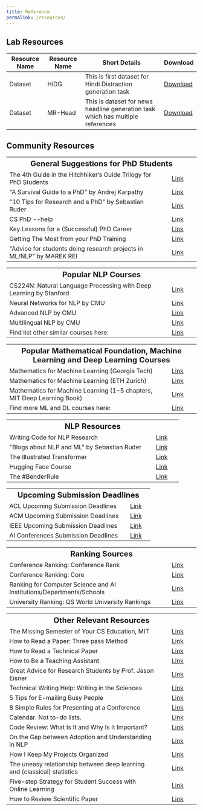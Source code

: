 ```yaml
---
title: Reference
permalink: /resources/
---
```


## Lab Resources

<table>
  <thead>
    <tr>
      <th>Resource Name</th>
      <th>Resource Name</th>
      <th>Short Details</th>
      <th>Download</th>
    </tr>
  </thead>
  <tbody>
    <tr>
      <td>Dataset</td>
      <td>HiDG</td>
      <td>This is first dataset for Hindi Distraction generation task</td>
      <td><a href="https://iith-my.sharepoint.com/personal/cs18resch11003_iith_ac_in/_layouts/15/onedrive.aspx?id=%2Fpersonal%2Fcs18resch11003%5Fiith%5Fac%5Fin%2FDocuments%2FZmBART%2FZmBART%5Frelease%2FHi%5FDG%5Fdataset&ga=1">Download</a></td>
    </tr>
    <tr>
      <td>Dataset</td>
      <td>MR-Head</td>
      <td>This is dataset for news headline generation task which has multiple references</td>
      <td><a href="https://drive.google.com/drive/u/0/folders/1HcKvtgCvFItnUJBtcJJy7zJSwhiKfRJF">Download</a></td>
    </tr>
  </tbody>
</table>



## Community Resources


<table>
   <tr>
    <th colspan="2"  style="text-align: center; font-size: 20px;">General Suggestions for PhD Students</th>
  </tr>
  <tr>
    <td style="width: 80%;">The 4th Guide in the Hitchhiker’s Guide Trilogy for PhD Students</td>
    <td style="width: 20%; text-align: center"><a href="http://www.cs.unc.edu/~azuma/hitch4.html" target="_blank">Link</a></td>
  </tr>
  <tr>
    <td>"A Survival Guide to a PhD" by Andrej Karpathy</td>
    <td style="width: 20%; text-align: center"><a href="http://karpathy.github.io/2016/09/07/phd/" target="_blank">Link</a></td>
  </tr>
  <tr>
    <td>"10 Tips for Research and a PhD" by Sebastian Ruder</td>
    <td style="width: 20%; text-align: center"><a href="https://www.ruder.io/10-tips-for-research-and-a-phd/" target="_blank">Link</a></td>
  </tr>
  <tr>
    <td>CS PhD --help</td>
    <td style="width: 20%; text-align: center"><a href="https://phdadvice.carrd.co/" target="_blank">Link</a></td>
  </tr>
  <tr>
    <td>Key Lessons for a (Successful) PhD Career</td>
    <td style="width: 20%; text-align: center"><a href="https://www.cs.jhu.edu/~cxliu/2020/key-lessons-for-a-successful-phd-career.html" target="_blank">Link</a></td>
  </tr>
  <tr>
    <td>Getting The Most from your PhD Training</td>
    <td style="width: 20%; text-align: center"><a href="https://jalote.wordpress.com/2021/07/20/getting-the-most-from-your-phd-training/" target="_blank">Link</a></td>
  </tr>
  <tr>
    <td>"Advice for students doing research projects in ML/NLP" by MAREK REI</td>
    <td style="width: 20%; text-align: center"><a href="https://www.marekrei.com/blog/ml-nlp-research-project-advice/" target="_blank">Link</a></td>
  </tr>
</table>

<!-- <ol>
  <li><a href="http://www.cs.unc.edu/~azuma/hitch4.html">The 4th guide in the Hitchhiker’s guide for PhD</a></li>
  <li><a href="http://karpathy.github.io/2016/09/07/phd/">A Survival Guide to a PhD by Andrej Karpathy</a></li>
  <li><a href="https://www.ruder.io/10-tips-for-research-and-a-phd/">10 Tips for Research and a PhD by Sebastian Ruder</a></li>
  <li><a href="https://phdadvice.carrd.co/">CS PhD --help</a></li>
  <li><a href="https://www.cs.jhu.edu/~cxliu/2020/key-lessons-for-a-successful-phd-career.html">Key Lessons for a (Successful) PhD Career</a></li>
  <li><a href="https://jalote.wordpress.com/2021/07/20/getting-the-most-from-your-phd-training/">Getting The Most from your PhD Training</a></li>
  <li><a href="https://www.marekrei.com/blog/ml-nlp-research-project-advice/">Advice for students doing research projects in ML/NLP by MAREK REI</a></li>
</ol> -->

<table>
  <tr>
    <th colspan="2" style="text-align: center; font-size: 20px;">Popular NLP Courses</th>
  </tr>
  <tr>
    <td style="width: 80%">CS224N: Natural Language Processing with Deep Learning by Stanford</td>
    <td style="width: 20%; text-align: center"><a href="http://web.stanford.edu/class/cs224n/" target="_blank">Link</a></td>
  </tr>
  <tr>
    <td>Neural Networks for NLP by CMU</td>
    <td style="width: 20%; text-align: center"><a href="http://phontron.com/class/nn4nlp2021/schedule.html" target="_blank">Link</a></td>
  </tr>
  <tr>
    <td>Advanced NLP by CMU</td>
    <td style="width: 20%; text-align: center"><a href="https://people.cs.umass.edu/~miyyer/cs685/" target="_blank">Link</a></td>
  </tr>
  <tr>
    <td>Multilingual NLP by CMU</td>
    <td style="width: 20%; text-align: center"><a href="http://phontron.com/class/multiling2022/" target="_blank">Link</a></td>
  </tr>
  <tr>
    <td>Find list other similar courses here:</td>
    <td style="width: 20%; text-align: center"><a href="https://deep-learning-drizzle.github.io/index.html#nlpnn" target="_blank">Link</a></td>
  </tr>
</table>


<!-- ### Top NLP Courses
<ol>
  <li><a href="http://web.stanford.edu/class/cs224n/">CS224N: Natural Language Processing with Deep Learning, Stanford</a></li>
  <li><a href="http://phontron.com/class/nn4nlp2021/schedule.html">Neural Networks for NLP, CMU</a></li>
  <li><a href="https://people.cs.umass.edu/~miyyer/cs685/">Advanced NLP, CMU</a></li>
  <li><a href="http://phontron.com/class/multiling2022/">Multilingual NLP, CMU</a></li>
  <li>Find more here: <a href="https://deep-learning-drizzle.github.io/index.html#nlpnn">Link</a></li>
</ol> -->


<table>
  <tr>
    <th colspan="2" style="text-align: center; font-size: 20px;">Popular Mathematical Foundation, Machine Learning and Deep Learning Courses</th>
  </tr>
  <tr>
    <td style="width: 80%">Mathematics for Machine Learning (Georgia Tech)</td>
    <td style="width: 20%; text-align: center"><a href="https://jrom.ece.gatech.edu/mfml-f20-notes/" target="_blank">Link</a></td>
  </tr>
  <tr>
    <td style="width: 80%">Mathematics for Machine Learning (ETH Zurich)</td>
    <td  style="width: 20%; text-align: center"><a href=a href="https://www.youtube.com/watch?v=eKXZn_tbQmc&list=PLiud-28tsatL0MbfJFQQS7MYkrFrujCYp" target="_blank">Link</a></td>
  </tr>
  <tr>
    <td>Mathematics for Machine Learning (1-5 chapters, MIT Deep Learning Book)</td>
    <td style="width: 20%; text-align: center"><a href="https://github.com/janishar/mit-deep-learning-book-pdf/tree/master/chapter-wise-pdf" target="_blank">Link</a></td>
  </tr>
  <tr>
    <td>Find more ML and DL courses here:</td>
    <td style="width: 20%; text-align: center"><a href="https://deep-learning-drizzle.github.io/" target="_blank">Link</a></td>
  </tr>
</table>




<table>
  <tr>
    <th colspan="2" style="text-align: center; font-size: 20px;">NLP Resources</th>
  </tr>
  <tr>
    <td style="width: 80%">Writing Code for NLP Research</td>
    <td style="width: 20%; text-align: center"><a href="https://aclanthology.org/D18-3003/" target="_blank">Link</a></td>
  </tr>
  <tr>
    <td style="width: 80%">"Blogs about NLP and ML" by Sebastian Ruder</td>
    <td style="width: 20%; text-align: center"><a href="https://www.ruder.io/" target="_blank">Link</a></td>
  </tr>
  <tr>
    <td>The Illustrated Transformer</td>
    <td style="width: 20%; text-align: center"><a href="https://jalammar.github.io/illustrated-transformer/" target="_blank">Link</a></td>
  </tr>
  <tr>
    <td>Hugging Face Course</td>
    <td style="width: 20%; text-align: center"><a href="https://huggingface.co/course/chapter1/1" target="_blank">Link</a></td>
  </tr>
  <tr>
    <td>The #BenderRule</td>
    <td style="width: 20%; text-align: center"><a href="https://thegradient.pub/the-benderrule-on-naming-the-languages-we-study-and-why-it-matters/" target="_blank">Link</a></td>
  </tr>
</table>



<table>
  <tr>
    <th colspan="2" style="text-align: center; font-size: 20px;">Upcoming Submission Deadlines</th>
  </tr>
  <tr>
    <td style="width: 80%">ACL Upcoming Submission Deadlines</td>
    <td style="width: 20%; text-align: center"><a href="https://www.aclweb.org/portal/events" target="_blank">Link</a></td>
  </tr>
  <tr>
    <td style="width: 80%">ACM Upcoming Submission Deadlines</td>
    <td style="width: 20%; text-align: center"><a href="https://www.acm.org/conferences/upcoming-submission-deadlines" target="_blank">Link</a></td>
  </tr>
  <tr>
    <td>IEEE Upcoming Submission Deadlines</td>
    <td style="width: 20%; text-align: center"><a href="https://www.ieee.org/conferences/" target="_blank">Link</a></td>
  </tr>
  <tr>
    <td>AI Conferences Submission Deadlines</td>
    <td style="width: 20%; text-align: center"><a href="https://aideadlin.es/?sub=ML,CV,CG,NLP,RO,SP,DM,AP,KR" target="_blank">Link</a></td>
  </tr>
</table>


<table>
  <tr>
    <th colspan="2" style="text-align: center; font-size: 20px;">Ranking Sources</th>
  </tr>
  <tr>
    <td style="width: 80%">Conference Ranking: Conference Rank</td>
    <td style="width: 20%; text-align: center"><a href="http://www.conferenceranks.com/" target="_blank">Link</a></td>
  </tr>
  <tr>
    <td>Conference Ranking: Core</td>
    <td style="width: 20%; text-align: center"><a href="http://portal.core.edu.au/conf-ranks/" target="_blank">Link</a></td>
  </tr>
  <tr>
    <td>Ranking for Computer Science and AI Institutions/Departments/Schools </td>
    <td style="width: 20%; text-align: center"><a href="https://csrankings.org/#/index?all&us" target="_blank">Link</a></td>
  </tr>
  <tr>
    <td>University Ranking: QS World University Rankings</td>
    <td style="width: 20%; text-align: center"><a href="https://www.topuniversities.com/university-rankings" target="_blank">Link</a></td>
  </tr>
</table>






<!-- ### NLP Resources
<ol>
  <li><a href="https://aclanthology.org/D18-3003/">Writing Code for NLP Research</a></li>
  <li><a href="https://www.ruder.io/">Blogs about NLP and ML by Sebastian Ruder.</a></li>
  <li><a href="https://jalammar.github.io/illustrated-transformer/">The Illustrated Transformer</a></li>
  <li><a href="https://huggingface.co/course/chapter1/1">Hugging Face Course</a></li>
  <li><a href="https://thegradient.pub/the-benderrule-on-naming-the-languages-we-study-and-why-it-matters/">The #BenderRule</a></li>
</ol> -->


<!-- ### Other Relevant Resources -->
<table>
  <tr>
    <th colspan="2" style="text-align: center; font-size: 20px;">Other Relevant Resources</th>
  </tr>
  <tr>
    <td style="width: 80%">The Missing Semester of Your CS Education, MIT</td>
    <td  style="width: 20%; text-align: center"><a href="https://missing.csail.mit.edu/" target="_blank">Link</a></td>
  </tr>
  <tr>
    <td>How to Read a Paper: Three pass Method</td>
    <td style="width: 20%; text-align: center"><a href="http://ccr.sigcomm.org/online/files/p83-keshavA.pdf" target="_blank">Link</a></td>
  </tr>
  <tr>
    <td>How to Read a Technical Paper</td>
    <td style="width: 20%; text-align: center"><a href="https://www.cs.jhu.edu/~jason/advice/how-to-read-a-paper.html" target="_blank">Link</a></td>
  </tr>
  <tr>
    <td>How to Be a Teaching Assistant</td>
    <td style="width: 20%; text-align: center"><a href="https://www.cs.jhu.edu/~jason/advice/how-to-ta.html" target="_blank">Link</a></td>
  </tr>
  <tr>
    <td>Great Advice for Research Students by Prof. Jason Eisner</td>
    <td style="width: 20%; text-align: center"><a href="https://www.cs.jhu.edu/~jason/advice/" target="_blank">Link</a></td>
  </tr>
  <tr>
    <td>Technical Writing Help: Writing in the Sciences</td>
    <td style="width: 20%; text-align: center"><a href="https://www.coursera.org/learn/sciwrite?utm_source=gg&utm_medium=sem&utm_campaign=B2C_INDIA_google-it-support_FTCOF_professional-certificates_PMax-arte-NRL_within_14D&utm_content=B2C&campaignid=19193875347&adgroupid=&device=c&keyword=&matchtype=&network=x&devicemodel=&adpostion=&creativeid=&hide_mobile_promo&gclid=CjwKCAjw586hBhBrEiwAQYEnHW7HiWTISGph-DuNlpT09brHwEelXzXhcfNj8CxUyETbj6M7pxl40BoCdlEQAvD_BwE" target="_blank">Link</a></td>
  </tr>
  <tr>
    <td>5 Tips for E-mailing Busy People</td>
    <td style="width: 20%; text-align: center"><a href="https://tim.blog/2008/05/19/5-tips-for-e-mailing-busy-people/" target="_blank">Link</a></td>
  </tr>
  <tr>
    <td>8 Simple Rules for Presenting at a Conference</td>
    <td style="width: 20%; text-align: center"><a href="https://www.cell.com/matter/fulltext/S2590-2385(20)30195-8" target="_blank">Link</a></td>
  </tr>
  <tr>
    <td>Calendar. Not to-do lists.</td>
    <td style="width: 20%; text-align: center"><a href="https://deviparikh.medium.com/calendar-in-stead-of-to-do-lists-9ada86a512dd" target="_blank">Link</a></td>
  </tr>
  <tr>
    <td>Code Review: What Is It and Why Is It Important?</td>
    <td style="width: 20%; text-align: center"><a href="http://thinkapps.com/blog/development/what-is-code-review/" target="_blank">Link</a></td>
  </tr>
  <tr>
    <td>On the Gap between Adoption and Understanding in NLP</td>
    <td style="width: 20%; text-align: center"><a href="https://aclanthology.org/2021.findings-acl.340.pdf" target="_blank">Link</a></td>
  </tr>
  <tr>
    <td>How I Keep My Projects Organized</td>
    <td style="width: 20%; text-align: center"><a href="https://sebastianraschka.com/blog/2021/project-management.html" target="_blank">Link</a></td>
  </tr>
  <tr>
    <td>The uneasy relationship between deep learning and (classical) statistics</td>
    <td style="width: 20%; text-align: center"><a href="https://windowsontheory.org/2022/06/20/the-uneasy-relationship-between-deep-learning-and-classical-statistics/" target="_blank">Link</a></td>
  </tr>
  <tr>
    <td>Five-step Strategy for Student Success with Online Learning</td>
    <td style="width: 20%; text-align: center"><a href="https://onlinelearninginsights.wordpress.com/2012/09/28/five-step-strategy-for-student-success-with-online-learning/" target="_blank">Link</a></td>
  </tr>
  <tr>
    <td>How to Review Scientific Paper</td>
    <td style="width: 20%; text-align: center"><a href="https://aclrollingreview.org/reviewertutorial" target="_blank">Link</a></td>
  </tr>
</table>



<!-- ### Other Relevant Resources
<ol>
  <li><a href="https://missing.csail.mit.edu/">The Missing Semester of Your CS Education, MIT</a></li>
  <li><a href="http://ccr.sigcomm.org/online/files/p83-keshavA.pdf">How to Read a Paper: Three pass Method</a></li>
  <li><a href="https://www.cs.jhu.edu/~jason/advice/how-to-read-a-paper.html">How to Read a Technical Paper</a></li>
  <li><a href="https://www.cs.jhu.edu/~jason/advice/how-to-ta.html">How to Be a Teaching Assistant</a></li>
  <li><a href="https://www.cs.jhu.edu/~jason/advice/">Great Advice for Research Students by  Prof. Jason Eisner </a></li>
  <li>Technical Writing Help: <a href="https://www.coursera.org/learn/sciwrite?utm_source=gg&utm_medium=sem&utm_campaign=B2C_INDIA_google-it-support_FTCOF_professional-certificates_PMax-arte-NRL_within_14D&utm_content=B2C&campaignid=19193875347&adgroupid=&device=c&keyword=&matchtype=&network=x&devicemodel=&adpostion=&creativeid=&hide_mobile_promo&gclid=CjwKCAjw586hBhBrEiwAQYEnHW7HiWTISGph-DuNlpT09brHwEelXzXhcfNj8CxUyETbj6M7pxl40BoCdlEQAvD_BwE">Writing in the Sciences</a></li>
  <li><a href="https://tim.blog/2008/05/19/5-tips-for-e-mailing-busy-people/">5 Tips for E-mailing Busy People</a></li>
  <li><a href="https://www.cell.com/matter/fulltext/S2590-2385(20)30195-8">8 Simple Rules for Presenting at a Conference</a></li>
  <li><a href="https://deviparikh.medium.com/calendar-in-stead-of-to-do-lists-9ada86a512dd">Calendar. Not to-do lists.</a></li>
  <li><a href="http://thinkapps.com/blog/development/what-is-code-review/">Code Review: What Is It and Why Is It Important?</a></li>
  <li><a href="https://aclanthology.org/2021.findings-acl.340.pdf">On the Gap between Adoption and Understanding in NLP</a></li>
  <li><a href="https://sebastianraschka.com/blog/2021/project-management.html">How I Keep My Projects Organized</a></li>
  <li><a href="https://windowsontheory.org/2022/06/20/the-uneasy-relationship-between-deep-learning-and-classical-statistics/">The uneasy relationship between deep learning and (classical) statistics</a></li>
  <li><a href="https://onlinelearninginsights.wordpress.com/2012/09/28/five-step-strategy-for-student-success-with-online-learning/">Five-step Strategy for Student Success with Online Learning</a></li>
  <li><a href="https://aclrollingreview.org/reviewertutorial">How to Review Scientific Paper</a></li>
</ol> -->



